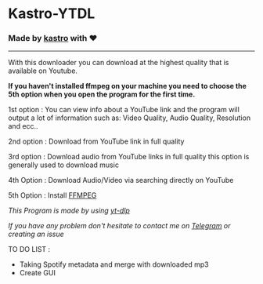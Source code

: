 # Kastro-YTDL
### Made by [kastro](https:/t.me/kastromugnaio "kastro") with ❤

------------



With this downloader you can download at the highest quality that is available on Youtube.

**If you haven't installed ffmpeg on your machine you need to choose the 5th option when you open the program for the first time.**

1st option : You can view info about a YouTube link and the program will output a lot of information such as: Video Quality, Audio Quality, Resolution and ecc..

2nd option : Download from YouTube link in full quality

3rd option : Download audio from YouTube links in full quality this option is generally used to download music

4th Option : Download Audio/Video via searching directly on YouTube

5th Option : Install [FFMPEG](ffmpeg.org "FFMPEG")


*This Program is made by using [yt-dlp](https://github.com/yt-dlp/yt-dlp "yt-dlp")*

*If you have any problem don't hesitate to contact me on [Telegram](t.me/kastromugnaio "Telegram") or creating an issue*


TO DO LIST :
- Taking Spotify metadata and merge with downloaded mp3
- Create GUI
